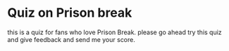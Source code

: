 # Quiz on Prison break

this is a quiz for fans who love Prison Break. please go ahead try this quiz and give feedback and send me your score.